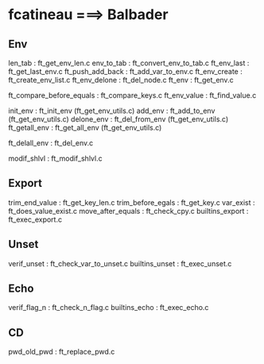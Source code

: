 
# fcatineau ===> Balbader

## Env
len_tab : ft_get_env_len.c
env_to_tab : ft_convert_env_to_tab.c
ft_env_last : ft_get_last_env.c
ft_push_add_back : ft_add_var_to_env.c
ft_env_create : ft_create_env_list.c
ft_env_delone : ft_del_node.c
ft_env : ft_get_env.c

ft_compare_before_equals : ft_compare_keys.c
ft_env_value : ft_find_value.c

init_env :  ft_init_env (ft_get_env_utils.c)
add_env :  ft_add_to_env (ft_get_env_utils.c)
delone_env :  ft_del_from_env (ft_get_env_utils.c)
ft_getall_env : ft_get_all_env (ft_get_env_utils.c)

ft_delall_env : ft_del_env.c

modif_shlvl : ft_modif_shlvl.c

## Export
trim_end_value : ft_get_key_len.c
trim_before_egals : ft_get_key.c
var_exist : ft_does_value_exist.c
move_after_equals : ft_check_cpy.c
builtins_export : ft_exec_export.c

## Unset
verif_unset : ft_check_var_to_unset.c
builtins_unset : ft_exec_unset.c

## Echo
verif_flag_n : ft_check_n_flag.c
builtins_echo : ft_exec_echo.c

## CD
pwd_old_pwd : ft_replace_pwd.c